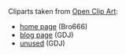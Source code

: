 Cliparts taken from [Open Clip Art](https://openclipart.org):

- [home page](https://openclipart.org/detail/203567/utopic-unicorn) (Bro666)
- [blog page](https://openclipart.org/detail/273480/winged-unicorn-line-art) (GDJ)
- [unused](https://openclipart.org/detail/246933/unicorn-silhouette-2) (GDJ)
